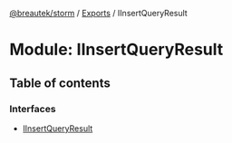 [@breautek/storm](../README.md) / [Exports](../modules.md) / IInsertQueryResult

# Module: IInsertQueryResult

## Table of contents

### Interfaces

- [IInsertQueryResult](../interfaces/iinsertqueryresult.iinsertqueryresult-1.md)
